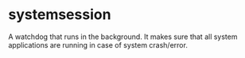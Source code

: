 # systemsession
A watchdog that runs in the background. It makes sure that all system applications are running in case of system crash/error.
